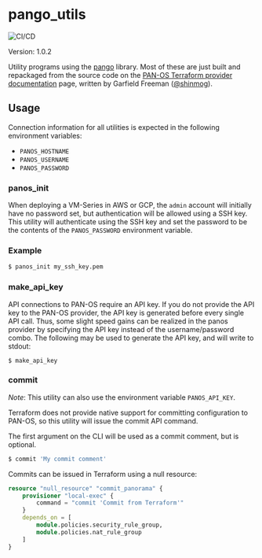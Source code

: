 # pango_utils

![CI/CD](https://github.com/mrichardson03/pango_utils/workflows/CI/CD/badge.svg)

Version: 1.0.2

Utility programs using the [pango](https://github.com/PaloAltoNetworks/pango) library.
Most of these are just built and repackaged from the source code on the 
[PAN-OS Terraform provider documentation](https://registry.terraform.io/providers/PaloAltoNetworks/panos/latest/docs)
page, written by Garfield Freeman ([@shinmog](https://github.com/shinmog)).

## Usage

Connection information for all utilities is expected in the following environment
variables:

- `PANOS_HOSTNAME`
- `PANOS_USERNAME`
- `PANOS_PASSWORD`

### panos_init

When deploying a VM-Series in AWS or GCP, the `admin` account will initially have no
password set, but authentication will be allowed using a SSH key.  This utility will
authenticate using the SSH key and set the password to be the contents of the
`PANOS_PASSWORD` environment variable.

### Example

```bash
$ panos_init my_ssh_key.pem
```

### make_api_key

API connections to PAN-OS require an API key. If you do not provide the API key to the
PAN-OS provider, the API key is generated before every single API call. Thus, some
slight speed gains can be realized in the panos provider by specifying the API key
instead of the username/password combo. The following may be used to generate the API
key, and will write to stdout:

```
$ make_api_key
```

### commit

*Note*: This utility can also use the environment variable `PANOS_API_KEY`.

Terraform does not provide native support for committing configuration to PAN-OS, so
this utility will issue the commit API command.

The first argument on the CLI will be used as a commit comment, but is optional.

```bash
$ commit 'My commit comment'
```

Commits can be issued in Terraform using a null resource:

```terraform
resource "null_resource" "commit_panorama" {
    provisioner "local-exec" {
        command = "commit 'Commit from Terraform'"
    }
    depends_on = [
        module.policies.security_rule_group,
        module.policies.nat_rule_group
    ]
}
```

